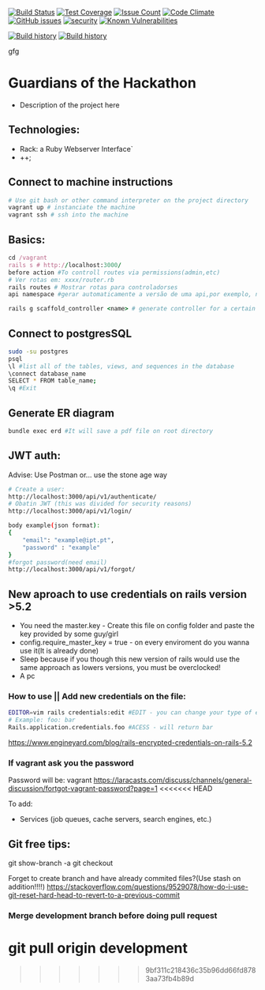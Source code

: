 [![Build Status](https://travis-ci.org/mrsequeira/GuardiansOfTheHackathon.svg?branch=master)](https://travis-ci.org/mrsequeira/GuardiansOfTheHackathon)
[![Test Coverage](https://codeclimate.com/github/mrsequeira/GuardiansOfTheHackathon/badges/coverage.svg)](https://codeclimate.com/github/mrsequeira/GuardiansOfTheHackathon)
[![Issue Count](https://codeclimate.com/github/mrsequeira/GuardiansOfTheHackathon/badges/issue_count.svg)](https://codeclimate.com/github/mrsequeira/GuardiansOfTheHackathon)
[![Code Climate](https://codeclimate.com/github/codeclimate/codeclimate/badges/gpa.svg)](https://codeclimate.com/github/mrsequeira/GuardiansOfTheHackathon)
[![GitHub issues](https://img.shields.io/github/issues/mrsequeira/GuardiansOfTheHackathon.svg?style=plastic)](https://github.com/mrsequeira/GuardiansOfTheHackathon/issues)
[![security](https://hakiri.io/github/mrsequeira/GuardiansOfTheHackathon/master.svg)](https://hakiri.io/github/mrsequeira/GuardiansOfTheHackathon/master)
 [![Known Vulnerabilities](https://snyk.io/test/github/mrsequeira/GuardiansOfTheHackathon/badge.svg)](https://snyk.io/test/github/mrsequeira/GuardiansOfTheHackathon) 

[![Build history](https://buildstats.info/travisci/chart/mrsequeira/GuardiansOfTheHackathon?branch=master)](https://travis-ci.org/mrsequeira/GuardiansOfTheHackathon/builds)
[![Build history](https://buildstats.info/travisci/chart/mrsequeira/GuardiansOfTheHackathon)](https://travis-ci.org/mrsequeira/GuardiansOfTheHackathon/builds)

gfg
# Guardians of the Hackathon 
* Description of the project here

## Technologies:
* Rack: a Ruby Webserver Interface`
* ++;

## Connect to machine instructions
``` bash
# Use git bash or other command interpreter on the project directory 
vagrant up # instanciate the machine
vagrant ssh # ssh into the machine
```

## Basics:
``` ruby
cd /vagrant
rails s # http://localhost:3000/
before action #To controll routes via permissions(admin,etc)
# Ver rotas em: xxxx/router.rb
rails routes # Mostrar rotas para controladorses
api namespace #gerar automaticamente a versão de uma api,por exemplo, no ficheiro de rotas

rails g scaffold_controller <name> # generate controller for a certain model
```

## Connect to postgresSQL
```bash
sudo -su postgres
psql
\l #list all of the tables, views, and sequences in the database
\connect database_name
SELECT * FROM table_name;
\q #Exit
```

## Generate ER diagram
```bash
bundle exec erd #It will save a pdf file on root directory
```

## JWT auth: 
Advise: Use Postman or... use the stone age way
```bash
# Create a user:
http://localhost:3000/api/v1/authenticate/
# Obatin JWT (this was divided for security reasons)
http://localhost:3000/api/v1/login/

body example(json format):
{
	"email": "example@ipt.pt",
	"password" : "example"
}
#forgot password(need email)
http://localhost:3000/api/v1/forgot/
```

## New aproach to use credentials on rails version >5.2
* You need the master.key - Create this file on config folder and paste the key provided by some guy/girl
* config.require_master_key = true - on every enviroment do you wanna use it(It is already done)
* Sleep because if you though this new version of rails would use the same approach as lowers versions, you must be overclocked!
* A pc

### How to use || Add new credentials on the file:
```bash
EDITOR=vim rails credentials:edit #EDIT - you can change your type of editor(i.e. sublime)
# Example: foo: bar
Rails.application.credentials.foo #ACESS - will return bar
```
https://www.engineyard.com/blog/rails-encrypted-credentials-on-rails-5.2

### If vagrant ask you the password
Password will be: vagrant
https://laracasts.com/discuss/channels/general-discussion/fortgot-vagrant-password?page=1
<<<<<<< HEAD

To add:
* Services (job queues, cache servers, search engines, etc.)


## Git free tips:
git show-branch -a
git checkout <branch-to-change>

Forget to create branch and have already commited files?(Use stash on addition!!!!)
https://stackoverflow.com/questions/9529078/how-do-i-use-git-reset-hard-head-to-revert-to-a-previous-commit

### Merge development branch before doing pull request
git pull origin development
=======
>>>>>>> 9bf311c218436c35b96dd66fd8783aa73fb4b89d
